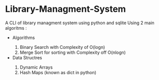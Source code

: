 # Library-Managment-System
A CLI of library managment system using python and sqlite
Using 2 main algoritms :
<ul>
    <li>Algorithms</li>
      <ol>
        <li>Binary Search with Complexity of O(logn)</li>
        <li>Merge Sort for sorting with Complexity off O(nlogn)</li>
      </ol>
    <li>Data Structres</li>
      <ol>
        <li>Dynamic Arrays</li>
        <li>Hash Maps (known as dict in python)</li>
      </ol>
</ul>
